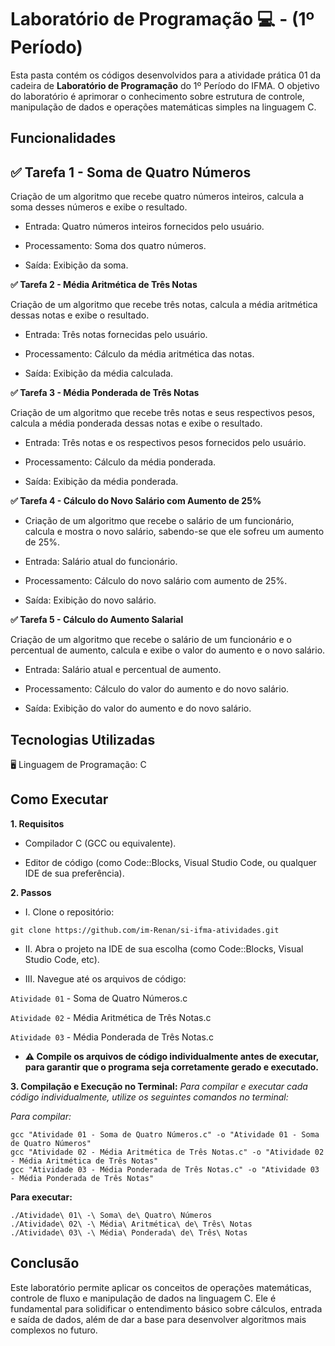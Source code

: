 # Laboratório de Programação 💻 - (1º Período)
Esta pasta contém os códigos desenvolvidos para a atividade prática 01 da cadeira de **Laboratório de Programação** do 1º Período do IFMA. O objetivo do laboratório é aprimorar o conhecimento sobre estrutura de controle, manipulação de dados e operações matemáticas simples na linguagem C.

## Funcionalidades
**✅ Tarefa 1 - Soma de Quatro Números**
- 
Criação de um algoritmo que recebe quatro números inteiros, calcula a soma desses números e exibe o resultado.

- Entrada: Quatro números inteiros fornecidos pelo usuário.

- Processamento: Soma dos quatro números.

- Saída: Exibição da soma.

**✅ Tarefa 2 - Média Aritmética de Três Notas**
  
Criação de um algoritmo que recebe três notas, calcula a média aritmética dessas notas e exibe o resultado.

- Entrada: Três notas fornecidas pelo usuário.

- Processamento: Cálculo da média aritmética das notas.

- Saída: Exibição da média calculada.

**✅ Tarefa 3 - Média Ponderada de Três Notas**
  
Criação de um algoritmo que recebe três notas e seus respectivos pesos, calcula a média ponderada dessas notas e exibe o resultado.

- Entrada: Três notas e os respectivos pesos fornecidos pelo usuário.

- Processamento: Cálculo da média ponderada.

- Saída: Exibição da média ponderada.

**✅ Tarefa 4 - Cálculo do Novo Salário com Aumento de 25%**
  
- Criação de um algoritmo que recebe o salário de um funcionário, calcula e mostra o novo salário, sabendo-se que ele sofreu um aumento de 25%.

- Entrada: Salário atual do funcionário.

- Processamento: Cálculo do novo salário com aumento de 25%.

- Saída: Exibição do novo salário.

**✅ Tarefa 5 - Cálculo do Aumento Salarial**

Criação de um algoritmo que recebe o salário de um funcionário e o percentual de aumento, calcula e exibe o valor do aumento e o novo salário.

- Entrada: Salário atual e percentual de aumento.

- Processamento: Cálculo do valor do aumento e do novo salário.

- Saída: Exibição do valor do aumento e do novo salário.

## Tecnologias Utilizadas

🖥️ Linguagem de Programação: C

## Como Executar
**1. Requisitos**

- Compilador C (GCC ou equivalente).

- Editor de código (como Code::Blocks, Visual Studio Code, ou qualquer IDE de sua preferência).

**2. Passos**

- I. Clone o repositório:
```
git clone https://github.com/im-Renan/si-ifma-atividades.git
```

- II. Abra o projeto na IDE de sua escolha (como Code::Blocks, Visual Studio Code, etc).

- III. Navegue até os arquivos de código:

`Atividade 01` - Soma de Quatro Números.c

`Atividade 02` - Média Aritmética de Três Notas.c

`Atividade 03` - Média Ponderada de Três Notas.c

- **⚠️ Compile os arquivos de código individualmente antes de executar, para garantir que o programa seja corretamente gerado e executado.**

**3. Compilação e Execução no Terminal:**
*Para compilar e executar cada código individualmente, utilize os seguintes comandos no terminal:*

*Para compilar:*
```
gcc "Atividade 01 - Soma de Quatro Números.c" -o "Atividade 01 - Soma de Quatro Números"
gcc "Atividade 02 - Média Aritmética de Três Notas.c" -o "Atividade 02 - Média Aritmética de Três Notas"
gcc "Atividade 03 - Média Ponderada de Três Notas.c" -o "Atividade 03 - Média Ponderada de Três Notas"
```
**Para executar:**
```
./Atividade\ 01\ -\ Soma\ de\ Quatro\ Números
./Atividade\ 02\ -\ Média\ Aritmética\ de\ Três\ Notas
./Atividade\ 03\ -\ Média\ Ponderada\ de\ Três\ Notas
```
## Conclusão
Este laboratório permite aplicar os conceitos de operações matemáticas, controle de fluxo e manipulação de dados na linguagem C. Ele é fundamental para solidificar o entendimento básico sobre cálculos, entrada e saída de dados, além de dar a base para desenvolver algoritmos mais complexos no futuro.
